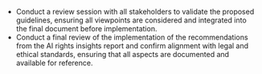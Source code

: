 - Conduct a review session with all stakeholders to validate the proposed guidelines, ensuring all viewpoints are considered and integrated into the final document before implementation.
- Conduct a final review of the implementation of the recommendations from the AI rights insights report and confirm alignment with legal and ethical standards, ensuring that all aspects are documented and available for reference.
